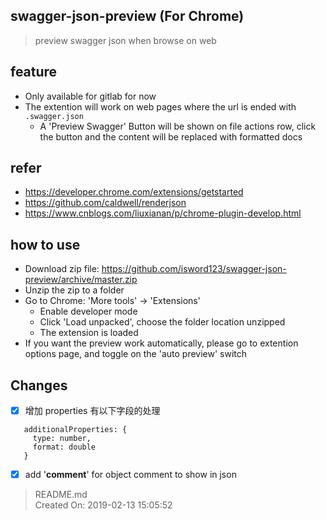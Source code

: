 ## swagger-json-preview (For Chrome)

> preview swagger json when browse on web

## feature
- Only available for gitlab for now
- The extention will work on web pages where the url is ended with `.swagger.json`
    - A 'Preview Swagger' Button will be shown on file actions row, click the button and the content will be replaced with formatted docs

## refer
- https://developer.chrome.com/extensions/getstarted
- https://github.com/caldwell/renderjson
- https://www.cnblogs.com/liuxianan/p/chrome-plugin-develop.html

## how to use
- Download zip file: https://github.com/isword123/swagger-json-preview/archive/master.zip
- Unzip the zip to a folder
- Go to Chrome: 'More tools' -> 'Extensions'
    - Enable developer mode
    - Click 'Load unpacked', choose the folder location unzipped
    - The extension is loaded
- If you want the preview work automatically, please go to extention options page, and toggle on the 'auto preview' switch

## Changes
- [x] 增加 properties 有以下字段的处理 
```
   additionalProperties: {
     type: number,
     format: double
   }
```
- [x] add '__comment__' for object comment to show in json 



> README.md  
> Created On: 2019-02-13 15:05:52  
